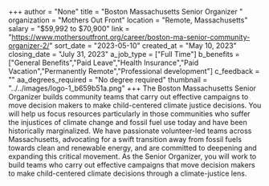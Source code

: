 +++
author = "None"
title = "Boston Massachusetts Senior Organizer  "
organization = "Mothers Out Front"
location = "Remote, Massachusetts"
salary = "$59,992 to $70,900"
link = "https://www.mothersoutfront.org/career/boston-ma-senior-community-organizer-2/"
sort_date = "2023-05-10"
created_at = "May 10, 2023"
closing_date = "July 31, 2023"
a_job_type = ["Full Time"]
b_benefits = ["General Benefits","Paid Leave","Health Insurance","Paid Vacation","Permanently Remote","Professional development"]
c_feedback = ""
aa_degrees_required = "No degree required"
thumbnail = "../../images/logo-1_b659b51a.png"
+++
The Boston Massachusetts Senior Organizer builds community teams that carry out effective campaigns to move decision makers to make child-centered climate justice decisions. You will help us focus resources particularly in those communities who suffer the injustices of climate change and fossil fuel use today and have been historically marginalized. We have passionate volunteer-led teams across Massachusetts, advocating for a swift transition away from fossil fuels towards clean and renewable energy, and are committed to deepening and expanding this critical movement. As the Senior Organizer, you will work to build teams who carry out effective campaigns that move decision makers to make child-centered climate decisions through a climate-justice lens. 
